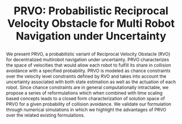 ---
layout: project-page-new
title: "PRVO: Probabilistic Reciprocal Velocity Obstacle for Multi Robot Navigation under Uncertainty"
authors:
  - name: Bharath Gopalakrishnan
    sup: 1
  - name: Arun Kumar Singh
    sup: 2
  - name: Meha Kaushik
    sup: 1
  - name: K. Madhava Krishna
    sup: 1
  - name: Dinesh Manocha
    sup: 3
affiliations:
  - name: IIIT Hyderabad, India
    link: https://robotics.iiit.ac.in
    sup: 1
  - name: ATMRI, School of MAE, NTU, Singapore
    link: http://www.atmri.ntu.edu.sg/
    sup: 2
  - name: University of North Carolina, Chappel Hill 
    link: http://www.unc.edu//
    sup: 3
permalink: publications/2017/Gopalakrishnan_PRVO
abstract: "We present PRVO, a probabilistic variant of Reciprocal Velocity Obstacle (RVO) for decentralized multirobot navigation under uncertainty. PRVO characterizes the space of velocities that would allow each robot to fulfill its share in collision avoidance with a specified probability. PRVO is modeled as chance constraints over the velocity level constraints defined by RVO and takes into account the uncertainty associated with both state estimation as well as the actuation of each robot. Since chance constraints are in general computationally intractable, we propose a series of reformulations which when combined with time scaling based concepts leads to a closed form characterization of solution space of PRVO for a given probability of collision avoidance. We validate our formulation through numerical simulations in which we highlight the advantages of PRVO over the related existing formulations."
paper: https://robotics.iiit.ac.in/uploads/Main/Publications/resources/Bharath_et_al_iros17/iros_17_cam_ready_1589.pdf
video: https://robotics.iiit.ac.in/uploads/Main/Publications/resources/Bharath_et_al_iros17/video_camready_1589.mp4
# iframe: https://www.youtube.com/embed/jhjskX4FQwA

---